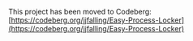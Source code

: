 This project has been moved to Codeberg: [https://codeberg.org/jjfalling/Easy-Process-Locker](https://codeberg.org/jjfalling/Easy-Process-Locker)
